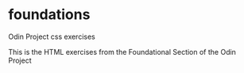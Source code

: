 # foundations
Odin Project css exercises

This is the HTML exercises from the Foundational Section of the Odin Project
